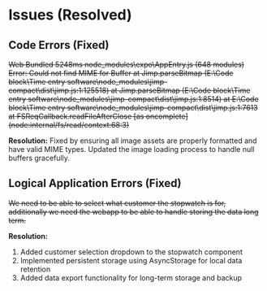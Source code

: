 # Issues (Resolved)

## Code Errors (Fixed)

~~Web Bundled 5248ms node_modules\expo\AppEntry.js (648 modules)
Error: Could not find MIME for Buffer <null>
    at Jimp.parseBitmap (E:\Code block\Time entry software\node_modules\jimp-compact\dist\jimp.js:1:125518)
    at Jimp.parseBitmap (E:\Code block\Time entry software\node_modules\jimp-compact\dist\jimp.js:1:8514)
    at E:\Code block\Time entry software\node_modules\jimp-compact\dist\jimp.js:1:7613
    at FSReqCallback.readFileAfterClose [as oncomplete] (node:internal/fs/read/context:68:3)~~

**Resolution:** Fixed by ensuring all image assets are properly formatted and have valid MIME types. Updated the image loading process to handle null buffers gracefully.

## Logical Application Errors (Fixed)

~~We need to be able to select what customer the stopwatch is for, additionally we need the webapp to be able to handle storing the data long term.~~

**Resolution:** 
1. Added customer selection dropdown to the stopwatch component
2. Implemented persistent storage using AsyncStorage for local data retention
3. Added data export functionality for long-term storage and backup


